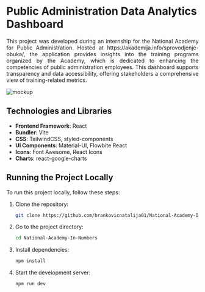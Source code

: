 # Public Administration Data Analytics Dashboard

<p align="justify">
This project was developed during an internship for the National Academy for Public Administration. Hosted at https://akademija.info/sprovodjenje-obuka/, the application provides insights into the training programs organized by the Academy, which is dedicated to enhancing the competencies of public administration employees. This dashboard supports transparency and data accessibility, offering stakeholders a comprehensive view of training-related metrics.
</p>

![mockup](https://github.com/user-attachments/assets/1f05e680-b421-444d-86a9-d12dd0ef9247)

## Technologies and Libraries

- **Frontend Framework**: React
- **Bundler**: Vite
- **CSS**: TailwindCSS, styled-components
- **UI Components**: Material-UI, Flowbite React
- **Icons**: Font Awesome, React Icons
- **Charts**: react-google-charts

## Running the Project Locally

To run this project locally, follow these steps:

1. Clone the repository:
   ```bash
   git clone https://github.com/brankovicnatalija01/National-Academy-In-Numbers.git
   
2. Go to the project directory:
   ```bash
   cd National-Academy-In-Numbers

3. Install dependencies:
   ```bash
   npm install
   
4. Start the development server:
    ```bash
   npm run dev
